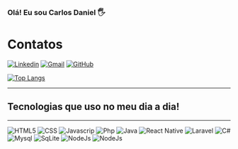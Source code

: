 ### Olá! Eu sou Carlos Daniel 🖐️
#
# Contatos

[![Linkedin](https://img.shields.io/badge/LinkedIn-0077B5?style=for-the-badge&logo=linkedin&logoColor=white)](https://www.linkedin.com/in/carlos-daniel-alves-dias-27a313112/)
[![Gmail](https://img.shields.io/badge/Gmail-D14836?style=for-the-badge&logo=gmail&logoColor=white)](carlosdaniel.prog@gmail.com)
[![GitHub](https://img.shields.io/badge/GitHub-100000?style=for-the-badge&logo=github&logoColor=white)](https://github.com/CarlosHxH)

[![Top Langs](https://github-readme-stats.vercel.app/api/top-langs/?username=CarlosHxH&layout=compact)](https://github.com/CarlosHxH)

<hr>

## Tecnologias que uso no meu dia a dia!

<hr>

<div>
    <img src="https://img.shields.io/badge/HTML5-E34F26?style=for-the-badge&logo=html5&logoColor=white" alt="HTML5">
    <img src="https://img.shields.io/badge/CSS3-1572B6?style=for-the-badge&logo=css3&logoColor=white" alt="CSS">
    <img src="https://img.shields.io/badge/JavaScript-F7DF1E?style=for-the-badge&logo=javascript&logoColor=black" alt="Javascrip">
    <img src="https://img.shields.io/badge/PHP-777BB4?style=for-the-badge&logo=php&logoColor=white" alt="Php">
    <img src="https://img.shields.io/badge/Java-ED8B00?style=for-the-badge&logo=java&logoColor=white" alt="Java">
    <img src="https://img.shields.io/badge/React_Native-20232A?style=for-the-badge&logo=react&logoColor=61DAFB" alt="React Native">
    <img src="https://img.shields.io/badge/Laravel-FF2D20?style=for-the-badge&logo=laravel&logoColor=white" alt="Laravel">
    <img src="https://img.shields.io/badge/C%23-239120?style=for-the-badge&logo=c-sharp&logoColor=white" alt="C#">
    <img src="https://img.shields.io/badge/MySQL-00000F?style=for-the-badge&logo=mysql&logoColor=white" alt="Mysql">
    <img src="https://img.shields.io/badge/SQLite-07405E?style=for-the-badge&logo=sqlite&logoColor=white" alt="SqLite">
    <img src="https://img.shields.io/badge/Node.js-43853D?style=for-the-badge&logo=node.js&logoColor=white" alt="NodeJs">
    <img src="https://img.shields.io/badge/Python-3776AB?style=for-the-badge&logo=python&logoColor=white" alt="NodeJs">
    
</div>

